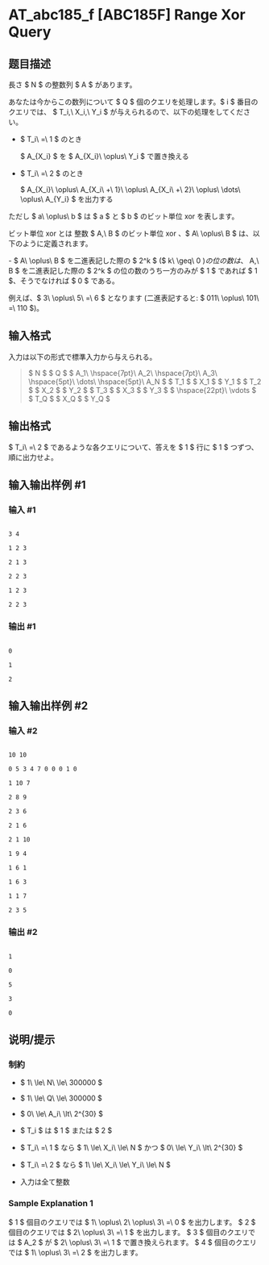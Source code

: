 # AT_abc185_f [ABC185F] Range Xor Query

## 题目描述

[problemUrl]: https://atcoder.jp/contests/abc185/tasks/abc185_f

長さ $ N $ の整数列 $ A $ があります。  
 あなたは今からこの数列について $ Q $ 個のクエリを処理します。$ i $ 番目のクエリでは、 $ T_i,\ X_i,\ Y_i $ が与えられるので、以下の処理をしてください。

- $ T_i\ =\ 1 $ のとき  
   $ A_{X_i} $ を $ A_{X_i}\ \oplus\ Y_i $ で置き換える
- $ T_i\ =\ 2 $ のとき  
   $ A_{X_i}\ \oplus\ A_{X_i\ +\ 1}\ \oplus\ A_{X_i\ +\ 2}\ \oplus\ \dots\ \oplus\ A_{Y_i} $ を出力する

ただし $ a\ \oplus\ b $ は $ a $ と $ b $ のビット単位 xor を表します。  
 ビット単位 xor とは  整数 $ A,\ B $ のビット単位 xor 、$ A\ \oplus\ B $ は、以下のように定義されます。

\- $ A\ \oplus\ B $ を二進表記した際の $ 2^k $ ($ k\ \geq\ 0 $) の位の数は、$ A,\ B $ を二進表記した際の $ 2^k $ の位の数のうち一方のみが $ 1 $ であれば $ 1 $、そうでなければ $ 0 $ である。
 
 例えば、$ 3\ \oplus\ 5\ =\ 6 $ となります (二進表記すると: $ 011\ \oplus\ 101\ =\ 110 $)。

## 输入格式

入力は以下の形式で標準入力から与えられる。

> $ N $ $ Q $ $ A_1\ \hspace{7pt}\ A_2\ \hspace{7pt}\ A_3\ \hspace{5pt}\ \dots\ \hspace{5pt}\ A_N $ $ T_1 $ $ X_1 $ $ Y_1 $ $ T_2 $ $ X_2 $ $ Y_2 $ $ T_3 $ $ X_3 $ $ Y_3 $ $ \hspace{22pt}\ \vdots $ $ T_Q $ $ X_Q $ $ Y_Q $

## 输出格式

$ T_i\ =\ 2 $ であるような各クエリについて、答えを $ 1 $ 行に $ 1 $ つずつ、順に出力せよ。

## 输入输出样例 #1

### 输入 #1

```
3 4
1 2 3
2 1 3
2 2 3
1 2 3
2 2 3
```

### 输出 #1

```
0
1
2
```

## 输入输出样例 #2

### 输入 #2

```
10 10
0 5 3 4 7 0 0 0 1 0
1 10 7
2 8 9
2 3 6
2 1 6
2 1 10
1 9 4
1 6 1
1 6 3
1 1 7
2 3 5
```

### 输出 #2

```
1
0
5
3
0
```

## 说明/提示

### 制約

- $ 1\ \le\ N\ \le\ 300000 $
- $ 1\ \le\ Q\ \le\ 300000 $
- $ 0\ \le\ A_i\ \lt\ 2^{30} $
- $ T_i $ は $ 1 $ または $ 2 $
- $ T_i\ =\ 1 $ なら $ 1\ \le\ X_i\ \le\ N $ かつ $ 0\ \le\ Y_i\ \lt\ 2^{30} $
- $ T_i\ =\ 2 $ なら $ 1\ \le\ X_i\ \le\ Y_i\ \le\ N $
- 入力は全て整数

### Sample Explanation 1

$ 1 $ 個目のクエリでは $ 1\ \oplus\ 2\ \oplus\ 3\ =\ 0 $ を出力します。 $ 2 $ 個目のクエリでは $ 2\ \oplus\ 3\ =\ 1 $ を出力します。 $ 3 $ 個目のクエリでは $ A_2 $ が $ 2\ \oplus\ 3\ =\ 1 $ で置き換えられます。 $ 4 $ 個目のクエリでは $ 1\ \oplus\ 3\ =\ 2 $ を出力します。
